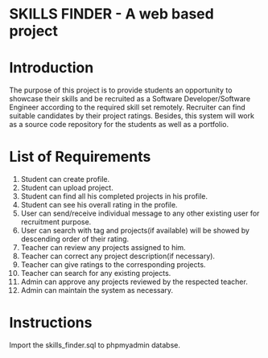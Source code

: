 # SKILLS FINDER - A web based project


# Introduction
The purpose of this project is to provide students an opportunity to showcase their skills and be recruited as a Software Developer/Software Engineer according to the required skill set remotely. Recruiter can find suitable candidates by their project ratings. Besides, this system will work as a source code repository for the students as well as a portfolio.


# List of Requirements
1.	Student can create profile.
2.	Student can upload project.
3.	Student can find all his completed projects in his profile.
4.	Student can see his overall rating in the profile.
5.	User can send/receive individual message to any other existing user for recruitment purpose.
6.	User can search with tag and projects(if available) will be showed by descending order of their rating.
7.	Teacher can review any projects assigned to him.
8.	Teacher can correct any project description(if necessary).
9.	Teacher can give ratings to the corresponding projects.
10.	Teacher can search for any existing projects.
11.	Admin can approve any projects reviewed by the respected teacher.
12.	Admin can maintain the system as necessary. 


# Instructions
Import the skills_finder.sql to phpmyadmin databse.
